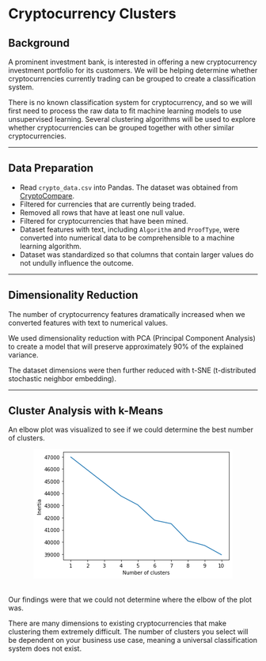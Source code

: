 # Cryptocurrency Clusters

## Background
A prominent investment bank, is interested in offering a new cryptocurrency investment portfolio for its customers. We will be helping determine whether cryptocurrencies currently trading can be grouped to create a classification system.

There is no known classification system for cryptocurrency, and so we will first need to process the raw data to fit machine learning models to use unsupervised learning. Several clustering algorithms will be used to explore whether cryptocurrencies can be grouped together with other similar cryptocurrencies.

<hr>

## Data Preparation
* Read `crypto_data.csv` into Pandas. The dataset was obtained from [CryptoCompare](https://min-api.cryptocompare.com/data/all/coinlist).
* Filtered for currencies that are currently being traded.
* Removed all rows that have at least one null value.
* Filtered for cryptocurrencies that have been mined.
* Dataset features with text, including `Algorithm` and `ProofType`, were converted into numerical data to be comprehensible to a machine learning algorithm.
* Dataset was standardized so that columns that contain larger values do not undully influence the outcome.

<hr>

## Dimensionality Reduction
The number of cryptocurrency features dramatically increased when we converted features with text to numerical values.

We used dimensionality reduction with PCA (Principal Component Analysis) to create a model that will preserve approximately 90% of the explained variance.

The dataset dimensions were then further reduced with t-SNE (t-distributed stochastic neighbor embedding).

<hr>

## Cluster Analysis with k-Means
An elbow plot was visualized to see if we could determine the best number of clusters.
<br>
<p align="center">
  <img src="images/elbow_plot.png">
</p>
<br>
Our findings were that we could not determine where the elbow of the plot was.

There are many dimensions to existing cryptocurrencies that make clustering them extremely difficult.
The number of clusters you select will be dependent on your business use case, meaning a universal classification system does not exist.